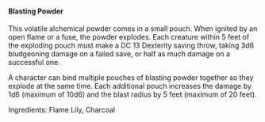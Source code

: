 #### Blasting Powder
This volatile alchemical powder comes in a small pouch. When ignited by an open flame or a fuse, the powder explodes. Each creature within 5 feet of the exploding pouch must make a DC 13 Dexterity saving throw, taking 3d6 bludgeoning damage on a failed save, or half as much damage on a successful one.

A character can bind multiple pouches of blasting powder together so they explode at the same time. Each additional pouch increases the damage by 1d6 (maximum of 10d6) and the blast radius by 5 feet (maximum of 20 feet).

Ingredients: Flame Lily, Charcoal